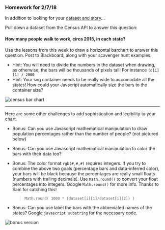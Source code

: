 ### Homework for 2/7/18

In addition to looking for your [dataset and story](dataset.md)...

Pull down a dataset from the Census API to answer this question:

#### How many people walk to work, circa 2015, in each state?

Use the lessons from this week to draw a horizontal barchart to answer this question. Post to Blackboard, along with your scavenger hunt examples.

- Hint: You will need to divide the numbers in the dataset when drawing, as otherwise, the bars will be thousands of pixels tall! For instance `(d[i][1] / 2000`
- Hint: Your svg container needs to be really wide to accomodate all the states! How could your Javscript automatically size the bars to the container size?

![census bar chart](homework.png)

-----

Here are some other challenges to add sophistication and legibility to your chart.

- Bonus: Can you use Javascript mathematical manipulation to draw population percentages rather than the number of people? (not pictured below)	
- Bonus: Can you use Javascript mathematical manipulation to color the bars with their data too?
- Bonus: The color format `rgb(#,#,#)` requires integers. If you try to combine the above two goals (percentage bars and data-inferred color), your bars will be black because the percentages are really small floats (numbers with trailing decimals). Use `Math.round()` to convert your float percentages into integers. Google `Math.round()` for more info. Thanks to Sam for catching this! 

	> ```Math.round( 1000 * (dataset[i][1]/dataset[i][2]) )```
	

- Bonus: Can you use label the bars with the abbreviated names of the states? Google `javascript substring` for the necessary code. 

![bonus version](bonus.png)
